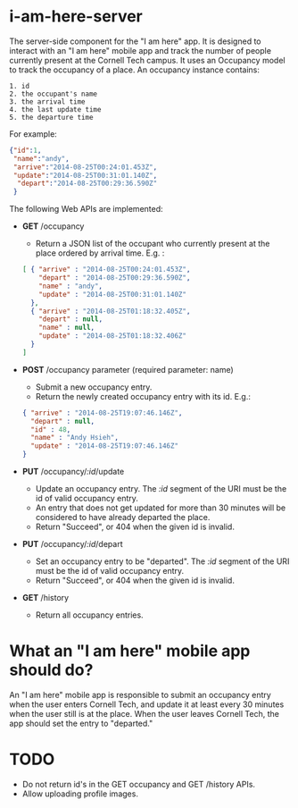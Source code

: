 i-am-here-server
================

The server-side component for the "I am here" app. 
It is designed to interact with an "I am here" mobile app 
and track the number of people currently present at the Cornell Tech campus.
It uses an Occupancy model to track the occupancy of a place. An occupancy instance contains:

    1. id
    2. the occupant's name 
    3. the arrival time
    4. the last update time
    5. the departure time
    
For example:

```json
{"id":1,
 "name":"andy",
 "arrive":"2014-08-25T00:24:01.453Z",
 "update":"2014-08-25T00:31:01.140Z",
  "depart":"2014-08-25T00:29:36.590Z"
 }
```
    
The following Web APIs are implemented:

* **GET** /occupancy
    - Return a JSON list of the occupant who currently present at the place ordered by arrival time. E.g. :
    
    ```json
    [ { "arrive" : "2014-08-25T00:24:01.453Z",
        "depart" : "2014-08-25T00:29:36.590Z",
        "name" : "andy",
        "update" : "2014-08-25T00:31:01.140Z"
      },
      { "arrive" : "2014-08-25T01:18:32.405Z",
        "depart" : null,
        "name" : null,
        "update" : "2014-08-25T01:18:32.406Z"
      }
    ]
    ```    
* **POST** /occupancy parameter  (required parameter: name)
    - Submit a new occupancy entry. 
    - Return the newly created occupancy entry with its id. E.g.:
    
    ```json
    { "arrive" : "2014-08-25T19:07:46.146Z",
      "depart" : null,
      "id" : 48,
      "name" : "Andy Hsieh",
      "update" : "2014-08-25T19:07:46.146Z"
    }
    ``` 
    
* **PUT** /occupancy/*:id*/update
    - Update an occupancy entry. The *:id* segment of the URI must be the id of valid occupancy entry.
    - An entry that does not get updated for more than 30 minutes will be considered to have already departed the place.
    - Return "Succeed", or 404 when the given id is invalid.    
* **PUT** /occupancy/*:id*/depart
    - Set an occupancy entry to be "departed". The *:id* segment of the URI must be the id of valid occupancy entry.
    - Return "Succeed", or 404 when the given id is invalid.   
* **GET** /history
    - Return all occupancy entries.
    
# What an "I am here" mobile app should do?

An "I am here" mobile app is responsible to submit an occupancy entry when the user enters Cornell Tech, 
and update it at least every 30 minutes when the user still is at the place. 
When the user leaves Cornell Tech, the app should set the entry to "departed."
  
# TODO

* Do not return id's in the GET occupancy and GET /history APIs.
* Allow uploading profile images.